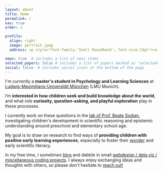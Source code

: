 ```yaml
---
layout: about
title: Home
permalink: /
nav: true
order: 1

profile:
  align: right
  image: portrait.jpeg
  address: <p style="font-family:'Snell Roundhand'; font-size:13pt"><a href="/informalbio/" target="_blank">Informal Bio</a></p><a href="/assets/pdf/CV.pdf"><i class='ai ai-cv-square ai-2x'></i></a> <a href="mailto:adaniabutto@gmail.com"><i class='fas fa-envelope fa-2x'></i></a> <a href="https://github.com/adaniabutto"><i class='fab fa-github fa-2x'></i></a><br><br>adaniabutto[at]gmail[dot]com

news: true  # includes a list of news items
selected_papers: false # includes a list of papers marked as "selected={true}"
social: false  # includes social icons at the bottom of the page
---
```

I'm currently a <b>master's student in Psychology and Learning Sciences</b> at <a href="https://www.lmu.de/en/about-lmu/index.html">Ludwig-Maximilians-Universität München</a> (LMU Munich).

I’m <b>interested in how children seek and build knowledge about the world</b>, and what role <b>curiosity, question-asking, and playful exploration</b> play in these processes.

I currently work on these questions in the <a href="https://www.psy.lmu.de/epp/forschung/explore/index.html" target="_blank">lab of Prof. Beate Sodian</a>, investigating children's development in scientific reasoning and epistemic understanding around preschool and elementary school age.

My goal is to draw on research to find ways of <b>providing children with positive early learning experiences</b>, especially to foster their <a href="https://mitpress.mit.edu/9780262046497/wonder/" target="_blank">wonder</a> and early scientific literacy.

In my free time, I sometimes <a href="/writings/">blog</a> and dabble in small <a href="https://github.com/adaniabutto">webdesign / data viz / miscellaneous coding projects</a>. I always enjoy exchanging ideas and thoughts with others, so please don't hesitate to <a href="mailto:adaniabutto@gmail.com">reach out!</a><br><br>